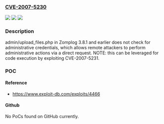 ### [CVE-2007-5230](https://cve.mitre.org/cgi-bin/cvename.cgi?name=CVE-2007-5230)
![](https://img.shields.io/static/v1?label=Product&message=n%2Fa&color=blue)
![](https://img.shields.io/static/v1?label=Version&message=n%2Fa&color=blue)
![](https://img.shields.io/static/v1?label=Vulnerability&message=n%2Fa&color=brighgreen)

### Description

admin/upload_files.php in Zomplog 3.8.1 and earlier does not check for administrative credentials, which allows remote attackers to perform administrative actions via a direct request.  NOTE: this can be leveraged for code execution by exploiting CVE-2007-5231.

### POC

#### Reference
- https://www.exploit-db.com/exploits/4466

#### Github
No PoCs found on GitHub currently.

